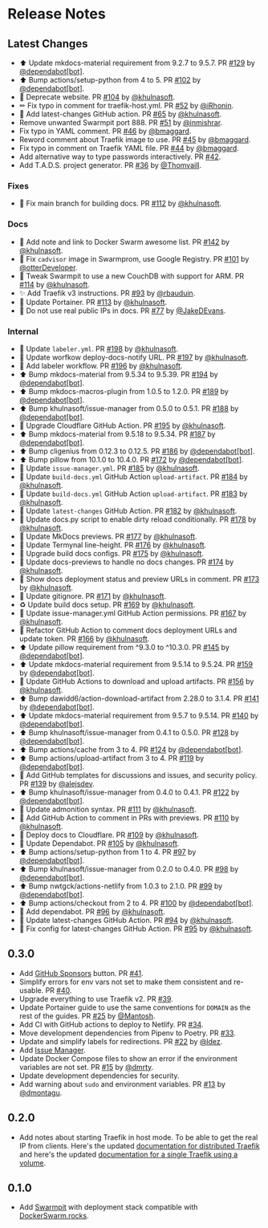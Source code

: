 # Release Notes

## Latest Changes

* ⬆ Update mkdocs-material requirement from 9.2.7 to 9.5.7. PR [#129](https://github.com/khulnasoft/dockerswarm/pull/129) by [@dependabot[bot]](https://github.com/apps/dependabot).
* ⬆ Bump actions/setup-python from 4 to 5. PR [#102](https://github.com/khulnasoft/dockerswarm/pull/102) by [@dependabot[bot]](https://github.com/apps/dependabot).
* 🚨 Deprecate website. PR [#104](https://github.com/khulnasoft/dockerswarm/pull/104) by [@khulnasoft](https://github.com/khulnasoft).
* ✏ Fix typo in comment for traefik-host.yml. PR [#52](https://github.com/khulnasoft/dockerswarm/pull/52) by [@iRhonin](https://github.com/iRhonin).
* 👷 Add latest-changes GitHub action. PR [#65](https://github.com/khulnasoft/dockerswarm/pull/65) by [@khulnasoft](https://github.com/khulnasoft).
* Remove unwanted Swarmpit port 888. PR [#51](https://github.com/khulnasoft/dockerswarm/pull/51) by [@inmishrar](https://github.com/inmishrar).
* Fix typo in YAML comment. PR [#46](https://github.com/khulnasoft/dockerswarm/pull/46) by [@bmaggard](https://github.com/bmaggard).
* Reword comment about Traefik image to use. PR [#45](https://github.com/khulnasoft/dockerswarm/pull/45) by [@bmaggard](https://github.com/bmaggard).
* Fix typo in comment on Traefik YAML file. PR [#44](https://github.com/khulnasoft/dockerswarm/pull/44) by [@bmaggard](https://github.com/bmaggard).
* Add alternative way to type passwords interactively. PR [#42](https://github.com/khulnasoft/dockerswarm/pull/42).
* Add T.A.D.S. project generator. PR [#36](https://github.com/khulnasoft/dockerswarm/pull/36) by [@Thomvaill](https://github.com/Thomvaill).

### Fixes

* 🐛 Fix main branch for building docs. PR [#112](https://github.com/khulnasoft/dockerswarm/pull/112) by [@khulnasoft](https://github.com/khulnasoft).

### Docs

* 📝 Add note and link to Docker Swarm awesome list. PR [#142](https://github.com/khulnasoft/dockerswarm/pull/142) by [@khulnasoft](https://github.com/khulnasoft).
* 🐛 Fix `cadvisor` image in Swarmprom, use Google Registry. PR [#101](https://github.com/khulnasoft/dockerswarm/pull/101) by [@otterDeveloper](https://github.com/otterDeveloper).
* 📝 Tweak Swarmpit to use a new CouchDB with support for ARM. PR [#114](https://github.com/khulnasoft/dockerswarm/pull/114) by [@khulnasoft](https://github.com/khulnasoft).
* ✨ Add Traefik v3 instructions. PR [#93](https://github.com/khulnasoft/dockerswarm/pull/93) by [@rbauduin](https://github.com/rbauduin).
* 🔧 Update Portainer. PR [#113](https://github.com/khulnasoft/dockerswarm/pull/113) by [@khulnasoft](https://github.com/khulnasoft).
* 📝 Do not use real public IPs in docs. PR [#77](https://github.com/khulnasoft/dockerswarm/pull/77) by [@JakeDEvans](https://github.com/JakeDEvans).

### Internal

* 👷 Update `labeler.yml`. PR [#198](https://github.com/khulnasoft/dockerswarm/pull/198) by [@khulnasoft](https://github.com/khulnasoft).
* 👷 Update worfkow deploy-docs-notify URL. PR [#197](https://github.com/khulnasoft/dockerswarm/pull/197) by [@khulnasoft](https://github.com/khulnasoft).
* 👷 Add labeler workflow. PR [#196](https://github.com/khulnasoft/dockerswarm/pull/196) by [@khulnasoft](https://github.com/khulnasoft).
* ⬆ Bump mkdocs-material from 9.5.34 to 9.5.39. PR [#194](https://github.com/khulnasoft/dockerswarm/pull/194) by [@dependabot[bot]](https://github.com/apps/dependabot).
* ⬆ Bump mkdocs-macros-plugin from 1.0.5 to 1.2.0. PR [#189](https://github.com/khulnasoft/dockerswarm/pull/189) by [@dependabot[bot]](https://github.com/apps/dependabot).
* ⬆ Bump khulnasoft/issue-manager from 0.5.0 to 0.5.1. PR [#188](https://github.com/khulnasoft/dockerswarm/pull/188) by [@dependabot[bot]](https://github.com/apps/dependabot).
* 👷 Upgrade Cloudflare GitHub Action. PR [#195](https://github.com/khulnasoft/dockerswarm/pull/195) by [@khulnasoft](https://github.com/khulnasoft).
* ⬆ Bump mkdocs-material from 9.5.18 to 9.5.34. PR [#187](https://github.com/khulnasoft/dockerswarm/pull/187) by [@dependabot[bot]](https://github.com/apps/dependabot).
* ⬆ Bump cligenius from 0.12.3 to 0.12.5. PR [#186](https://github.com/khulnasoft/dockerswarm/pull/186) by [@dependabot[bot]](https://github.com/apps/dependabot).
* ⬆ Bump pillow from 10.1.0 to 10.4.0. PR [#172](https://github.com/khulnasoft/dockerswarm/pull/172) by [@dependabot[bot]](https://github.com/apps/dependabot).
* 👷 Update `issue-manager.yml`. PR [#185](https://github.com/khulnasoft/dockerswarm/pull/185) by [@khulnasoft](https://github.com/khulnasoft).
* 👷 Update `build-docs.yml` GitHub Action `upload-artifact`. PR [#184](https://github.com/khulnasoft/dockerswarm/pull/184) by [@khulnasoft](https://github.com/khulnasoft).
* 👷 Update `build-docs.yml` GitHub Action `upload-artifact`. PR [#183](https://github.com/khulnasoft/dockerswarm/pull/183) by [@khulnasoft](https://github.com/khulnasoft).
* 👷 Update `latest-changes` GitHub Action. PR [#182](https://github.com/khulnasoft/dockerswarm/pull/182) by [@khulnasoft](https://github.com/khulnasoft).
* 🔨 Update docs.py script to enable dirty reload conditionally. PR [#178](https://github.com/khulnasoft/dockerswarm/pull/178) by [@khulnasoft](https://github.com/khulnasoft).
* 🔧 Update MkDocs previews. PR [#177](https://github.com/khulnasoft/dockerswarm/pull/177) by [@khulnasoft](https://github.com/khulnasoft).
* 💄 Update Termynal line-height. PR [#176](https://github.com/khulnasoft/dockerswarm/pull/176) by [@khulnasoft](https://github.com/khulnasoft).
* 👷 Upgrade build docs configs. PR [#175](https://github.com/khulnasoft/dockerswarm/pull/175) by [@khulnasoft](https://github.com/khulnasoft).
* 👷 Update docs-previews to handle no docs changes. PR [#174](https://github.com/khulnasoft/dockerswarm/pull/174) by [@khulnasoft](https://github.com/khulnasoft).
* 👷 Show docs deployment status and preview URLs in comment. PR [#173](https://github.com/khulnasoft/dockerswarm/pull/173) by [@khulnasoft](https://github.com/khulnasoft).
* 🙈 Update gitignore. PR [#171](https://github.com/khulnasoft/dockerswarm/pull/171) by [@khulnasoft](https://github.com/khulnasoft).
* ♻️ Update build docs setup. PR [#169](https://github.com/khulnasoft/dockerswarm/pull/169) by [@khulnasoft](https://github.com/khulnasoft).
* 👷 Update issue-manager.yml GitHub Action permissions. PR [#167](https://github.com/khulnasoft/dockerswarm/pull/167) by [@khulnasoft](https://github.com/khulnasoft).
* 👷 Refactor GitHub Action to comment docs deployment URLs and update token. PR [#166](https://github.com/khulnasoft/dockerswarm/pull/166) by [@khulnasoft](https://github.com/khulnasoft).
* ⬆ Update pillow requirement from ^9.3.0 to ^10.3.0. PR [#145](https://github.com/khulnasoft/dockerswarm/pull/145) by [@dependabot[bot]](https://github.com/apps/dependabot).
* ⬆ Update mkdocs-material requirement from 9.5.14 to 9.5.24. PR [#159](https://github.com/khulnasoft/dockerswarm/pull/159) by [@dependabot[bot]](https://github.com/apps/dependabot).
* 👷 Update GitHub Actions to download and upload artifacts. PR [#156](https://github.com/khulnasoft/dockerswarm/pull/156) by [@khulnasoft](https://github.com/khulnasoft).
* ⬆ Bump dawidd6/action-download-artifact from 2.28.0 to 3.1.4. PR [#141](https://github.com/khulnasoft/dockerswarm/pull/141) by [@dependabot[bot]](https://github.com/apps/dependabot).
* ⬆ Update mkdocs-material requirement from 9.5.7 to 9.5.14. PR [#140](https://github.com/khulnasoft/dockerswarm/pull/140) by [@dependabot[bot]](https://github.com/apps/dependabot).
* ⬆ Bump khulnasoft/issue-manager from 0.4.1 to 0.5.0. PR [#128](https://github.com/khulnasoft/dockerswarm/pull/128) by [@dependabot[bot]](https://github.com/apps/dependabot).
* ⬆ Bump actions/cache from 3 to 4. PR [#124](https://github.com/khulnasoft/dockerswarm/pull/124) by [@dependabot[bot]](https://github.com/apps/dependabot).
* ⬆ Bump actions/upload-artifact from 3 to 4. PR [#119](https://github.com/khulnasoft/dockerswarm/pull/119) by [@dependabot[bot]](https://github.com/apps/dependabot).
* 🔧 Add GitHub templates for discussions and issues, and security policy. PR [#139](https://github.com/khulnasoft/dockerswarm/pull/139) by [@alejsdev](https://github.com/alejsdev).
* ⬆ Bump khulnasoft/issue-manager from 0.4.0 to 0.4.1. PR [#122](https://github.com/khulnasoft/dockerswarm/pull/122) by [@dependabot[bot]](https://github.com/apps/dependabot).
* 📝 Update admonition syntax. PR [#111](https://github.com/khulnasoft/dockerswarm/pull/111) by [@khulnasoft](https://github.com/khulnasoft).
* 👷 Add GitHub Action to comment in PRs with previews. PR [#110](https://github.com/khulnasoft/dockerswarm/pull/110) by [@khulnasoft](https://github.com/khulnasoft).
* 👷 Deploy docs to Cloudflare. PR [#109](https://github.com/khulnasoft/dockerswarm/pull/109) by [@khulnasoft](https://github.com/khulnasoft).
* 👷 Update Dependabot. PR [#105](https://github.com/khulnasoft/dockerswarm/pull/105) by [@khulnasoft](https://github.com/khulnasoft).
* ⬆ Bump actions/setup-python from 1 to 4. PR [#97](https://github.com/khulnasoft/dockerswarm/pull/97) by [@dependabot[bot]](https://github.com/apps/dependabot).
* ⬆ Bump khulnasoft/issue-manager from 0.2.0 to 0.4.0. PR [#98](https://github.com/khulnasoft/dockerswarm/pull/98) by [@dependabot[bot]](https://github.com/apps/dependabot).
* ⬆ Bump nwtgck/actions-netlify from 1.0.3 to 2.1.0. PR [#99](https://github.com/khulnasoft/dockerswarm/pull/99) by [@dependabot[bot]](https://github.com/apps/dependabot).
* ⬆ Bump actions/checkout from 2 to 4. PR [#100](https://github.com/khulnasoft/dockerswarm/pull/100) by [@dependabot[bot]](https://github.com/apps/dependabot).
* 👷 Add dependabot. PR [#96](https://github.com/khulnasoft/dockerswarm/pull/96) by [@khulnasoft](https://github.com/khulnasoft).
* 👷 Update latest-changes GitHub Action. PR [#94](https://github.com/khulnasoft/dockerswarm/pull/94) by [@khulnasoft](https://github.com/khulnasoft).
* 🐛 Fix config for latest-changes GitHub Action. PR [#95](https://github.com/khulnasoft/dockerswarm/pull/95) by [@khulnasoft](https://github.com/khulnasoft).

## 0.3.0

* Add [GitHub Sponsors](https://github.com/sponsors/khulnasoft) button. PR [#41](https://github.com/khulnasoft/dockerswarm/pull/41).
* Simplify errors for env vars not set to make them consistent and re-usable. PR [#40](https://github.com/khulnasoft/dockerswarm/pull/40).
* Upgrade everything to use Traefik v2. PR [#39](https://github.com/khulnasoft/dockerswarm/pull/39).
* Update Portainer guide to use the same conventions for `DOMAIN` as the rest of the guides. PR [#25](https://github.com/khulnasoft/dockerswarm/pull/25) by [@Mantosh](https://github.com/Mantosh).
* Add CI with GitHub actions to deploy to Netlify. PR [#34](https://github.com/khulnasoft/dockerswarm/pull/34).
* Move development dependencies from Pipenv to Poetry. PR [#33](https://github.com/khulnasoft/dockerswarm/pull/33).
* Update and simplify labels for redirections. PR [#22](https://github.com/khulnasoft/dockerswarm/pull/22) by [@ldez](https://github.com/ldez).
* Add [Issue Manager](https://github.com/khulnasoft/issue-manager).
* Update Docker Compose files to show an error if the environment variables are not set. PR [#15](https://github.com/khulnasoft/dockerswarm/pull/15) by [@dmrty](https://github.com/dmrty).
* Update development dependencies for security.
* Add warning about `sudo` and environment variables. PR [#13](https://github.com/khulnasoft/dockerswarm/pull/13) by [@dmontagu](https://github.com/dmontagu).

## 0.2.0

* Add notes about starting Traefik in host mode. To be able to get the real IP from clients. Here's the updated <a href="https://dockerswarm.khulnasoft.com/traefik/#getting-the-client-ip" target="_blank">documentation for distributed Traefik</a> and here's the updated <a href="https://dockerswarm.khulnasoft.com/traefik-with-volume/#getting-the-client-ip" target="_blank">documentation for a single Traefik using a volume</a>.

## 0.1.0

* Add <a href="https://swarmpit.io/" target="_blank">Swarmpit</a> with deployment stack compatible with <a href="https://dockerswarm.khulnasoft.com" target="_blank">DockerSwarm.rocks</a>.
